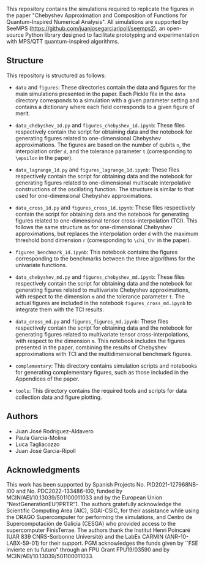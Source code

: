 This repository contains the simulations required to replicate the figures in the paper "Chebyshev Approximation and Composition of Functions for Quantum-Inspired Numerical Analysis". All simulations are supported by SeeMPS (https://github.com/juanjosegarciaripoll/seemps2), an open-source Python library designed to facilitate prototyping and experimentation with MPS/QTT quantum-inspired algorithms.

## Structure

This repository is structured as follows:

- `data` and `figures`: These directories contain the data and figures for the main simulations presented in the paper. Each Pickle file in the `data` directory corresponds to a simulation with a given parameter setting and contains a dictionary where each field corresponds to a given figure of merit.

- `data_chebyshev_1d.py` and `figures_chebyshev_1d.ipynb`:  These files respectively contain the script for obtaining data and the notebook for generating figures related to one-dimensional Chebyshev approximations. The figures are based on the number of qubits `n`, the interpolation order `d`, and the tolerance parameter `t` (corresponding to `\epsilon` in the paper).

- `data_lagrange_1d.py` and `figures_lagrange_1d.ipynb`: These files respectively contain the script for obtaining data and the notebook for generating figures related to one-dimensional multiscale interpolative constructions of the oscillating function. The structure is similar to that used for one-dimensional Chebyshev approximations.

- `data_cross_1d.py` and `figures_cross_1d.ipynb`: These files respectively contain the script for obtaining data and the notebook for generating figures related to one-dimensional tensor cross-interpolation (TCI). This follows the same structure as for one-dimensional Chebyshev approximations, but replaces the interpolation order `d` with the maximum threshold bond dimension `r` (corresponding to `\chi_thr` in the paper).

- `figures_benchmark_1d.ipynb`: This notebook contains the figures corresponding to the benchmarks between the three algorithms for the univariate functions.

- `data_chebyshev_md.py` and `figures_chebyshev_md.ipynb`: These files respectively contain the script for obtaining data and the notebook for generating figures related to multivariate Chebyshev approximations, with respect to the dimension `m` and the tolerance parameter `t`. The actual figures are included in the notebook `figures_cross_md.ipynb` to integrate them with the TCI results.

- `data_cross_md.py` and `figures_figures_md.ipynb`: These files respectively contain the script for obtaining data and the notebook for generating figures related to multivariate tensor cross-interpolations, with respect to the dimension `m`. This notebook includes the figures presented in the paper, combining the results of Chebyshev approximations with TCI and the multidimensional benchmark figures.

- `complementary`: This directory contains simulation scripts and notebooks for generating complementary figures, such as those included in the Appendices of the paper.

- `tools`: This directory contains the required tools and scripts for data collection data and figure plotting.


## Authors
- Juan José Rodríguez-Aldavero
- Paula García-Molina
- Luca Tagliacozzo
- Juan José García-Ripoll

## Acknowledgments
This work has been supported by Spanish Projects No. PID2021-127968NB-I00 and No. PDC2022-133486-I00, funded by MCIN/AEI/10.13039/501100011033 and by the European Union “NextGenerationEU”/PRTR”1. The authors gratefully acknowledge the Scientific Computing Area (AIC), SGAI-CSIC, for their assistance while using the DRAGO Supercomputer for performing the simulations, and Centro de Supercomputación de Galicia (CESGA) who provided access to the supercomputer FinisTerrae. The authors thank the Institut Henri Poincaré (UAR 839 CNRS-Sorbonne Université) and the LabEx CARMIN (ANR-10-LABX-59-01) for their support. PGM acknowledges the funds given by ``FSE invierte en tu futuro" through an FPU Grant FPU19/03590 and by MCIN/AEI/10.13039/501100011033.
